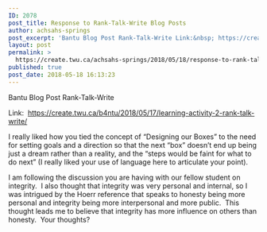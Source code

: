 ```yaml
---
ID: 2078
post_title: Response to Rank-Talk-Write Blog Posts
author: achsahs-springs
post_excerpt: 'Bantu Blog Post Rank-Talk-Write Link:&nbsp; https://create.twu.ca/b4ntu/2018/05/17/learning-activity-2-rank-talk-write/ I really liked how you tied the concept of &ldquo;Designing our Boxes&rdquo; to the need for setting goals and a direction so that the next &ldquo;box&rdquo; doesn&rsquo;t end up being just a dream rather than a reality, and the &ldquo;steps would be faint for what to do next&rdquo; (I [&hellip;]'
layout: post
permalink: >
  https://create.twu.ca/achsahs-springs/2018/05/18/response-to-rank-talk-write-blog-posts/
published: true
post_date: 2018-05-18 16:13:23
---
```

Bantu Blog Post Rank-Talk-Write

Link:  <a href="https://create.twu.ca/b4ntu/2018/05/17/learning-activity-2-rank-talk-write/">https://create.twu.ca/b4ntu/2018/05/17/learning-activity-2-rank-talk-write/</a>

I really liked how you tied the concept of &#8220;Designing our Boxes&#8221; to the need for setting goals and a direction so that the next &#8220;box&#8221; doesn&#8217;t end up being just a dream rather than a reality, and the &#8220;steps would be faint for what to do next&#8221; (I really liked your use of language here to articulate your point).

I am following the discussion you are having with our fellow student on integrity.  I also thought that integrity was very personal and internal, so I was intrigued by the Hoerr reference that speaks to honesty being more personal and integrity being more interpersonal and more public.  This thought leads me to believe that integrity has more influence on others than honesty.  Your thoughts?